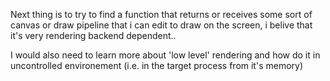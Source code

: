 Next thing is to try to find a function that returns or receives some sort of canvas or draw pipeline that i can edit to draw on the screen, i belive that it's very rendering backend dependent..

I would also need to learn more about 'low level' rendering and how do it in uncontrolled environement (i.e. in the target process from it's memory)
